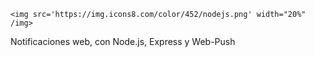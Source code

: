 
    <img src='https://img.icons8.com/color/452/nodejs.png' width="20%" /img>

Notificaciones web, con Node.js, Express y Web-Push
